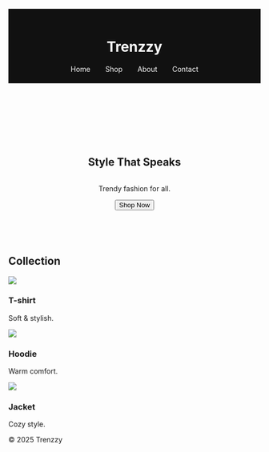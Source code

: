 <!DOCTYPE html><html lang="en"><head><meta charset="UTF-8"><meta name="viewport" content="width=device-width,initial-scale=1.0"><title>Trenzzy</title><style>
body{font-family:Arial,sans-serif;margin:0;background:#f5f5f5}header{background:#111;color:#fff;padding:20px;text-align:center}nav a{color:#fff;margin:0 15px;text-decoration:none}.hero{display:flex;align-items:center;justify-content:center;flex-direction:column;text-align:center;padding:60px 20px;background:url('https://images.unsplash.com/photo-1521335629791-ce4aec67dd47') center/cover no-repeat;color:#fff;height:80vh}.hero h1{font-size:48px;margin-bottom:10px}.hero p{font-size:20px;margin-bottom:20px}.hero button{background:#ff4c4c;color:#fff;padding:15px 30px;font-size:18px;border:none;cursor:pointer;border-radius:5px}.section{padding:50px 20px;text-align:center}.products{display:grid;grid-template-columns:repeat(auto-fit,minmax(250px,1fr));gap:20px;padding:20px}.product{background:#fff;border-radius:8px;overflow:hidden;box-shadow:0 2px 8px rgba(0,0,0,0.1)}.product img{width:100%;height:300px;object-fit:cover}footer{background:#111;color:#fff;text-align:center;padding:20px;margin-top:50px}
</style></head><body>
<header><h1>Trenzzy</h1><nav><a href="#">Home</a><a href="#">Shop</a><a href="#">About</a><a href="#">Contact</a></nav></header>
<section class="hero"><h1>Style That Speaks</h1><p>Trendy fashion for all.</p><button>Shop Now</button></section>
<section class="section"><h2>Collection</h2><div class="products">
<div class="product"><img src="https://images.unsplash.com/photo-1542062703-6bc1b4f1cf3b"><h3>T-shirt</h3><p>Soft & stylish.</p></div>
<div class="product"><img src="https://images.unsplash.com/photo-1520975922071-a28a2f7a4e7e"><h3>Hoodie</h3><p>Warm comfort.</p></div>
<div class="product"><img src="https://images.unsplash.com/photo-1583224587091-828d1e35e6a7"><h3>Jacket</h3><p>Cozy style.</p></div>
</div></section>
<footer><p>© 2025 Trenzzy</p></footer>
</body></html>
